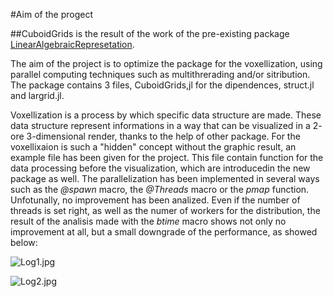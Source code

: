 #Aim of the progect

##CuboidGrids is the result of the work of the pre-existing package [LinearAlgebraicRepresetation](https://github.com/cvdlab/LinearAlgebraicRepresentation.jl).

The aim of the project is to optimize the package for the voxellization, using parallel computing techniques such as multithrerading and/or sitribution.
The package contains 3 files, CuboidGrids,jl for the dipendences, struct.jl and largrid.jl.

Voxellization is a process by which specific data structure are made. These data structure represent informations in a way that can be visualized in a 2- ore 3-dimensional render, thanks to the help of other package.
For the voxellixaion is such a "hidden" concept without the graphic result, an example file has been given for the project. This file contain function for the data processing before the visualization, which are introducedin the new package as well.
The parallelization has been implemented in several ways such as the *@spawn* macro, the *@Threads* macro or the *pmap* function. Unfotunally, no improvement has been analized. Even if the number of threads is set right, as well as the numer of workers for the distribution, the result of the analisis made with the *btime* macro shows not only no improvement at all, but a small downgrade of the performance, as showed below:

![Log1.jpg](https://www.dropbox.com/home/Dillinger/_images?preview=btimeLog1.jpg)

![Log2.jpg](https://www.dropbox.com/home/Dillinger/_images?preview=btimeLog2.jpg)